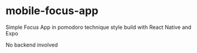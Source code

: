 # mobile-focus-app

Simple Focus App in pomodoro technique style
build with React Native and Expo 

No backend involved
